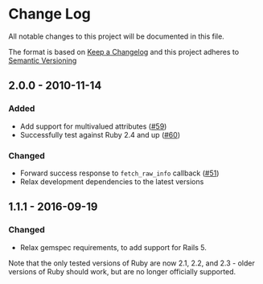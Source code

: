 # Change Log

All notable changes to this project will be documented in this file.

The format is based on [Keep a Changelog](https://keepachangelog.com/) and this
project adheres to [Semantic Versioning](https://semver.org/)

## 2.0.0 - 2010-11-14

### Added

* Add support for multivalued attributes ([#59](https://github.com/dlindahl/omniauth-cas/pull/59))
* Successfully test against Ruby 2.4 and up ([#60](https://github.com/dlindahl/omniauth-cas/pull/60))

### Changed

* Forward success response to `fetch_raw_info` callback ([#51](https://github.com/dlindahl/omniauth-cas/pull/51))
* Relax development dependencies to the latest versions

## 1.1.1 - 2016-09-19

### Changed

* Relax gemspec requirements, to add support for Rails 5.

Note that the only tested versions of Ruby are now 2.1, 2.2, and 2.3 - older
versions of Ruby should work, but are no longer officially supported.
